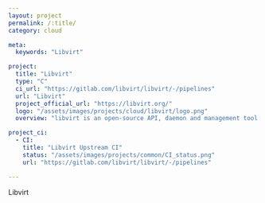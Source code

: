 ```yaml
---
layout: project
permalink: /:title/
category: cloud

meta:
  keywords: "Libvirt"

project:
  title: "Libvirt"
  type: "C"
  ci_url: "https://gitlab.com/libvirt/libvirt/-/pipelines"
  url: "Libvirt"
  project_official_url: "https://libvirt.org/"
  logo: "/assets/images/projects/cloud/libvirt/logo.png"
  overview: "libvirt is an open-source API, daemon and management tool for managing platform virtualization.[3] It can be used to manage KVM, Xen, VMware ESXi, QEMU and other virtualization technologies. These APIs are widely used in the orchestration layer of hypervisors in the development of a cloud-based solution."

project_ci:
  - CI:
    title: "Libvirt Upstream CI"
    status: "/assets/images/projects/common/CI_status.png"
    url: "https://gitlab.com/libvirt/libvirt/-/pipelines"

---
```


<p>Libvirt</p>
